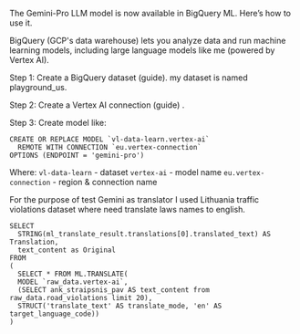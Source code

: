 The Gemini-Pro LLM model is now available in BigQuery ML. Here’s how to use it.

BigQuery (GCP's data warehouse) lets you analyze data and run machine learning models, including large language models like me (powered by Vertex AI).


Step 1: Create a BigQuery dataset (guide). my dataset is named playground_us.

Step 2: Create a Vertex AI connection (guide) .

Step 3: Create model like:
```
CREATE OR REPLACE MODEL `vl-data-learn.vertex-ai`
  REMOTE WITH CONNECTION `eu.vertex-connection`
OPTIONS (ENDPOINT = 'gemini-pro')
```

Where:
`vl-data-learn` - dataset
`vertex-ai` - model name
`eu.vertex-connection` - region & connection name

For the purpose of test Gemini as translator I used Lithuania traffic violations dataset where need translate laws names to english.

```
SELECT 
  STRING(ml_translate_result.translations[0].translated_text) AS Translation,
  text_content as Original
FROM
(
  SELECT * FROM ML.TRANSLATE(
  MODEL `raw_data.vertex-ai`,
  (SELECT ank_straipsnis_pav AS text_content from raw_data.road_violations limit 20),
  STRUCT('translate_text' AS translate_mode, 'en' AS target_language_code))
)
```